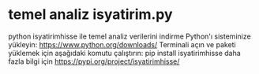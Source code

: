 # temel analiz isyatirim.py
python isyatirimhisse ile temel analiz verilerini indirme 
Python'ı sisteminize yükleyin: https://www.python.org/downloads/
Terminali açın ve paketi yüklemek için aşağıdaki komutu çalıştırın:
pip install isyatirimhisse
daha fazla bilgi için 
https://pypi.org/project/isyatirimhisse/
